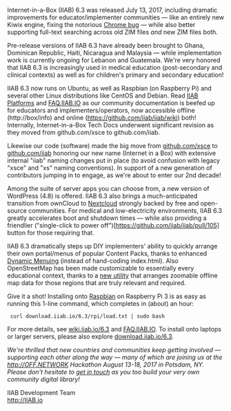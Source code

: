 Internet-in-a-Box (IIAB) 6.3 was released July 13, 2017, including dramatic improvements for educator/implementer communities &mdash; like an entirely new Kiwix engine, fixing the notorious [Chrome bug](https://github.com/kiwix/tools/issues/1) &mdash; while also better supporting full-text searching across old ZIM files *and* new ZIM files both.

Pre-release versions of IIAB 6.3 have already been brought to Ghana, Dominican Republic, Haiti, Nicaragua and Malaysia &mdash; while implementation work is currently ongoing for Lebanon and Guatemala.  We're very honored that IIAB 6.3 is increasingly used in medical education (post-secondary and clinical contexts) as well as for children's primary and secondary education!

IIAB 6.3 now runs on Ubuntu, as well as Raspbian (on Raspberry Pi) and several other Linux distributions like CentOS and Debian.  Read [IIAB Platforms](https://github.com/iiab/iiab/wiki/IIAB-Platforms) and [FAQ.IIAB.IO](http://wiki.laptop.org/go/IIAB/FAQ) as our community documentation is beefed up for educators and implementers/operators, now accessible offline (http://box/info) and online (https://github.com/iiab/iiab/wiki) both!  Internally, Internet-in-a-Box Tech Docs underwent significant revision as they moved from github.com/xsce to github.com/iiab.

Likewise our code (software) made the big move from [github.com/xsce](https://github.com/xsce) to [github.com/iiab](http://github.com/iiab) honoring our new name (Internet in a Box) with extensive internal "iiab" naming changes put in place (to avoid confusion with legacy "xsce" and "xs" naming conventions).  In support of a new generation of contributors jumping in to engage, as we're about to enter our 2nd decade!

Among the suite of server apps you can choose from, a new version of WordPress (4.8) is offered.  IIAB 6.3 also brings a much-anticipated transition from ownCloud to [Nextcloud](https://nextcloud.com/) strongly backed by free and open-source communities.  For medical and low-electricity environments, IIAB 6.3 greatly accelerates boot and shutdown times &mdash; while also providing a friendlier ("single-click to power off")[https://github.com/iiab/iiab/pull/105] button for those requiring that.

IIAB 6.3 dramatically steps up DIY implementers' ability to quickly arrange their own portal/menus of popular Content Packs, thanks to enhanced [Dynamic Menuing](https://github.com/iiab/iiab/wiki/IIAB-Menuing) (instead of hand-coding index.html).  Also OpenStreetMap has been made customizable to essentially every educational context, thanks to a [new utility](https://github.com/georgejhunt/iiab-factory/blob/subset-osm/content/subset-osm/README.md) that arranges zoomable offline map data for those regions that are truly relevant and required.

Give it a shot!  Installing onto [Raspbian](https://www.raspberrypi.org/downloads/raspbian/) on Raspberry Pi 3 is as easy as running this 1-line command, which completes in (about) an hour:

     curl download.iiab.io/6.3/rpi/load.txt | sudo bash

For more details, see [wiki.iiab.io/6.3](http://wiki.laptop.org/go/IIAB/6.3) and [FAQ.IIAB.IO](http://wiki.laptop.org/go/IIAB/FAQ).  To install onto laptops or larger servers, please also explore [download.iiab.io/6.3](http://download.iiab.io/6.3).

_We're thrilled that new countries and communities keep getting involved &mdash; supporting each other along the way &mdash; many of which are joining us at the http://OFF.NETWORK Hackathon August 13-18, 2017 in Potsdam, NY.  Please don't hesitate to [get in touch](http://wiki.laptop.org/go/IIAB/FAQ#What_are_the_best_places_for_community_support.3F) as you too build your very own community digital library!_

IIAB Development Team<br>
http://IIAB.io